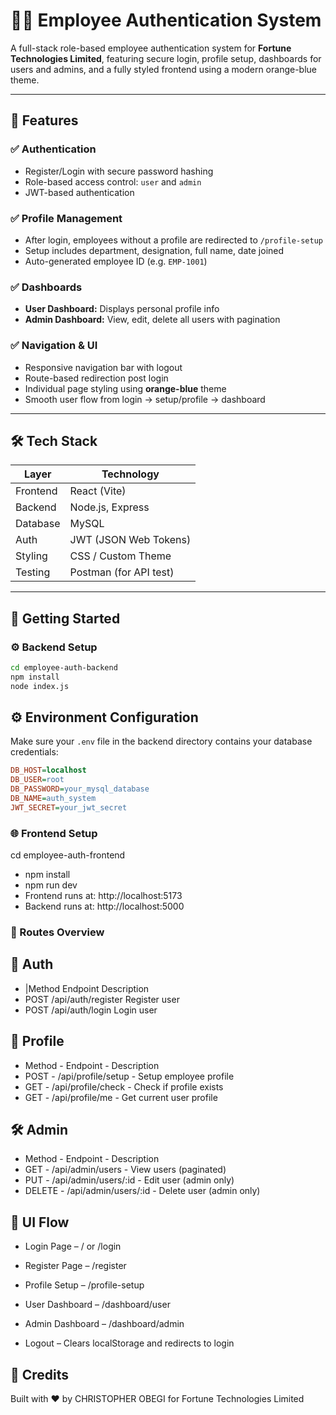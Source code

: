 # 🧑‍💼 Employee Authentication System

A full-stack role-based employee authentication system for **Fortune Technologies Limited**, featuring secure login, profile setup, dashboards for users and admins, and a fully styled frontend using a modern orange-blue theme.

---

## 📌 Features

### ✅ Authentication
- Register/Login with secure password hashing
- Role-based access control: `user` and `admin`
- JWT-based authentication

### ✅ Profile Management
- After login, employees without a profile are redirected to `/profile-setup`
- Setup includes department, designation, full name, date joined
- Auto-generated employee ID (e.g. `EMP-1001`)

### ✅ Dashboards
- **User Dashboard:** Displays personal profile info
- **Admin Dashboard:** View, edit, delete all users with pagination

### ✅ Navigation & UI
- Responsive navigation bar with logout
- Route-based redirection post login
- Individual page styling using **orange-blue** theme
- Smooth user flow from login → setup/profile → dashboard

---

## 🛠️ Tech Stack

| Layer    | Technology             |
|----------|------------------------|
| Frontend | React (Vite)           |
| Backend  | Node.js, Express       |
| Database | MySQL                  |
| Auth     | JWT (JSON Web Tokens)  |
| Styling  | CSS / Custom Theme     |
| Testing  | Postman (for API test) |

---

## 🚀 Getting Started

### ⚙️ Backend Setup

```bash
cd employee-auth-backend
npm install
node index.js
```

## ⚙️ Environment Configuration

Make sure your `.env` file in the backend directory contains your database credentials:

```ini
DB_HOST=localhost
DB_USER=root
DB_PASSWORD=your_mysql_database
DB_NAME=auth_system
JWT_SECRET=your_jwt_secret
```


###  🌐 Frontend Setup

cd employee-auth-frontend
- npm install
- npm run dev
- Frontend runs at: http://localhost:5173
- Backend runs at: http://localhost:5000

### 🧭 Routes Overview
## 🔐 Auth
- |Method	Endpoint	Description
- POST	/api/auth/register	Register user
- POST	/api/auth/login	Login user

## 👤 Profile
- Method	- Endpoint	            - Description
- POST	  - /api/profile/setup	  - Setup employee profile      
- GET     -	/api/profile/check	  - Check if profile exists    
- GET	    -   /api/profile/me	    - Get current user profile 

## 🛠️ Admin
- Method	  -   Endpoint	            - Description
- GET	      - /api/admin/users	      - View users (paginated)
- PUT	      - /api/admin/users/:id	  - Edit user (admin only)
- DELETE	  - /api/admin/users/:id	  - Delete user (admin only)

## 🎨 UI Flow
- Login Page – / or /login

- Register Page – /register

- Profile Setup – /profile-setup

- User Dashboard – /dashboard/user

- Admin Dashboard – /dashboard/admin

- Logout – Clears localStorage and redirects to login



## 🤝 Credits
Built with ❤️ by CHRISTOPHER OBEGI for Fortune Technologies Limited
